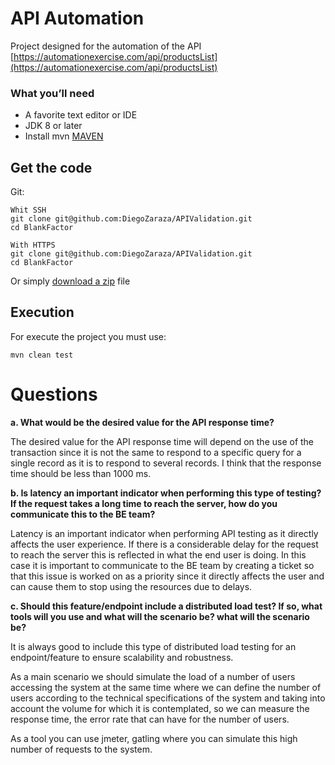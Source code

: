 # API Automation 
Project designed for the automation of the API [https://automationexercise.com/api/productsList](https://automationexercise.com/api/productsList)

### What you’ll need
+ A favorite text editor or IDE
+ JDK 8 or later
+ Install mvn [MAVEN](https://github.com/apache/maven/blob/master/apache-maven/README.txt)

## Get the code

Git:

    Whit SSH
    git clone git@github.com:DiegoZaraza/APIValidation.git
    cd BlankFactor
    
    With HTTPS
    git clone git@github.com:DiegoZaraza/APIValidation.git
    cd BlankFactor
    
Or simply [download a zip](https://github.com/DiegoZaraza/APIValidation/archive/refs/heads/main.zip) file

## Execution
For execute the project you must use:
    
    mvn clean test
    
# Questions

**a. What would be the desired value for the API response time?**

The desired value for the API response time will depend on the use of the transaction since it is not the same to respond to a specific query for a single record as it is to respond to several records. I think that the response time should be less than 1000 ms.

**b. Is latency an important indicator when performing this type of testing? If the request takes a long time to reach the server, how do you communicate this to the BE team?**

Latency is an important indicator when performing API testing as it directly affects the user experience. If there is a considerable delay for the request to reach the server this is reflected in what the end user is doing. In this case it is important to communicate to the BE team by creating a ticket so that this issue is worked on as a priority since it directly affects the user and can cause them to stop using the resources due to delays.

**c. Should this feature/endpoint include a distributed load test? If so, what tools will you use and what will the scenario be? what will the scenario be?**

It is always good to include this type of distributed load testing for an endpoint/feature to ensure scalability and robustness.

As a main scenario we should simulate the load of a number of users accessing the system at the same time where we can define the number of users according to the technical specifications of the system and taking into account the volume for which it is contemplated, so we can measure the response time, the error rate that can have for the number of users.

As a tool you can use jmeter, gatling where you can simulate this high number of requests to the system.
